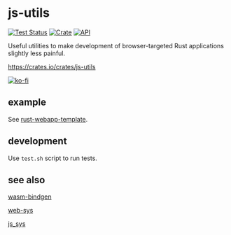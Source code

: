 # js-utils

[![Test Status](https://github.com/zduny/js-utils/actions/workflows/rust.yml/badge.svg)](https://github.com/zduny/js-utils/actions)
[![Crate](https://img.shields.io/crates/v/js-utils.svg)](https://crates.io/crates/js-utils)
[![API](https://docs.rs/js-utils/badge.svg)](https://docs.rs/js-utils)

Useful utilities to make development of browser-targeted Rust applications slightly less painful.

https://crates.io/crates/js-utils

[![ko-fi](https://ko-fi.com/img/githubbutton_sm.svg)](https://ko-fi.com/O5O31JYZ4)

## example

See [rust-webapp-template](https://github.com/zduny/rust-webapp-template).

## development

Use `test.sh` script to run tests.

## see also
[wasm-bindgen](https://github.com/rustwasm/wasm-bindgen)

[web-sys](https://rustwasm.github.io/wasm-bindgen/web-sys/index.html)

[js_sys](https://docs.rs/js-sys/latest/js_sys/)
